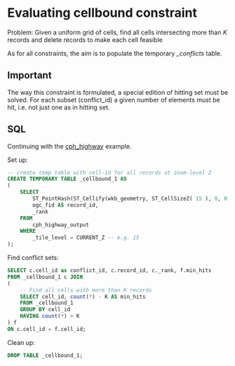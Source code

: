 # Evaluating cellbound constraint

Problem: Given a uniform grid of cells, find all cells intersecting more than *K* records and delete records to make each cell feasible

As for all constraints, the aim is to populate the temporary *_conflicts* table.

## Important

The way this constraint is formulated, a special edition of hitting set must be solved. For each subset (conflict_id) a given number of elements must be hit, i.e. not just one as in hitting set.

## SQL

Continuing with the [cph_highway](../README.md) example.

Set up:

```sql
-- create temp table with cell-id for all records at zoom-level Z
CREATE TEMPORARY TABLE _cellbound_1 AS 
(
	SELECT
		ST_PointHash(ST_Cellify(wkb_geometry, ST_CellSizeZ( 15 ), 0, 0 )) || _partition AS cell_id,
		ogc_fid AS record_id,
		_rank
	FROM 
		cph_highway_output
	WHERE 
		_tile_level = CURRENT_Z -- e.g. 15
);
```

Find conflict sets:

```sql
SELECT c.cell_id as conflict_id, c.record_id, c._rank, f.min_hits
FROM _cellbound_1 c JOIN
(
	-- Find all cells with more than K records
	SELECT cell_id, count(*) - K AS min_hits
	FROM _cellbound_1
	GROUP BY cell_id
	HAVING count(*) > K
) f 
ON c.cell_id = f.cell_id;
```

Clean up:

```sql
DROP TABLE _cellbound_1;
```






